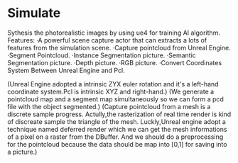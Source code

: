 # Simulate
Sythesis the photorealistic images by using ue4 for training AI algorithm.
Features:
·A powerful scene capture actor that can extracts a lots of features from the simulation scene.
·Capture pointcloud from Unreal Engine.
·Segment Pointcloud.
·Instance Segmentation picture.
·Semantic Segmentation picture.
·Depth picture.
·RGB picture.
·Convert Coordinates System Between Unreal Engine and Pcl.



(Unreal Engine adopted a intrinsic ZYX euler rotation and it's a left-hand coordinate system.Pcl is intrinsic XYZ and right-hand.)
(We generate a pointcloud map and a segment map simultaneously so we can form a pcd file with the object segmented.)
(Capture pointcloud from a mesh is a discrete sample progress.
Actully,the rasterization of real time render is kind of discreate sample the triangle of the mesh.
Luckly,Unreal engine adopt a technique named deferred render which we can get the mesh informations of a pixel on a raster from the DBuffer.
And we should do a preprocessing for the pointcloud because the data should be map into [0,1] for saving into a picture.)
